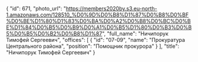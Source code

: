 {
    "id": 671,
    "photo_url": "https://members2020by.s3.eu-north-1.amazonaws.com/128510_%D0%9D%D0%B8%D1%87%D0%B8%D0%BF%D0%BE%D1%80%D1%83%D0%BA%D0%A2%D0%B8%D0%BC%D0%BE%D1%84%D0%B5%D0%B9%D0%A1%D0%B5%D1%80%D0%B3%D0%B5%D0%B5%D0%B2%D0%B8%D1%87",
    "full_name": "Ничипорук Тимофей Сергеевич",
    "offices": [
        {
            "id": "07-09",
            "name": "Прокуратура Центрального района",
            "position": "Помощник прокурора"
        }
    ],
    "title": "Ничипорук Тимофей Сергеевич"
}